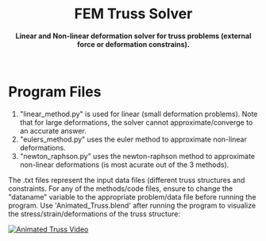 <h1 align="center">FEM Truss Solver</h1>
<p align="center">
  <b> Linear and Non-linear deformation solver for truss problems (external force or deformation constrains). </b></br>
  
  <sub><sub>
</p>
<br />
    
# Program Files
1) "linear_method.py" is used for linear (small deformation problems). Note that for large deformations, the solver cannot approximate/converge to an accurate answer.
2) "eulers_method.py" uses the euler method to approximate non-linear deformations.
3) "newton_raphson.py" uses the newton-raphson method to approximate non-linear deformations (is most acurate out of the 3 methods).

The .txt files represent the input data files (different truss structures and constraints. For any of the methods/code files, ensure to change the "dataname" variable to the appropriate problem/data file before running the program.
Use 'Animated_Truss.blend' after running the program to visualize the stress/strain/deformations of the truss structure:

[![Animated Truss Video](http://img.youtube.com/vi/3hXeJQ47j-w/0.jpg)](https://youtu.be/3hXeJQ47j-w?si=v_Oy51CwoIDUegq9 "Animated Truss Visualization")
